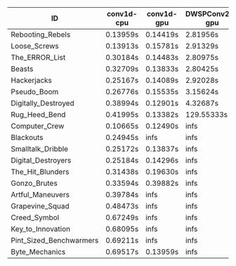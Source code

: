 |ID|conv1d-cpu|conv1d-gpu|DWSPConv2D-gpu|gemm-gpu|avg|
|-|-|-|-|-|-|
|Rebooting_Rebels|0.13959s|0.14419s|2.81956s|1.66478s|1.19203s|
|Loose_Screws|0.13913s|0.15781s|2.91329s|1.73581s|1.23651s|
|The_ERROR_List|0.30184s|0.14483s|2.80975s|1.86624s|1.28066s|
|Beasts|0.32709s|0.13833s|2.80425s|1.87046s|1.28504s|
|Hackerjacks|0.25167s|0.14089s|2.92028s|1.89453s|1.30184s|
|Pseudo_Boom|0.26776s|0.15535s|3.15624s|1.88950s|1.36721s|
|Digitally_Destroyed|0.38994s|0.12901s|4.32687s|2.38175s|1.80689s|
|Rug_Heed_Bend|0.41995s|0.13382s|129.55333s|4.35548s|33.61564s|
|Computer_Crew|0.10665s|0.12490s|infs|4.37833s|infs|
|Blackouts|0.24945s|infs|infs|1.70371s|infs|
|Smalltalk_Dribble|0.25172s|0.13837s|infs|1.86028s|infs|
|Digital_Destroyers|0.25184s|0.14296s|infs|1.85199s|infs|
|The_Hit_Blunders|0.31438s|0.19630s|infs|1.86678s|infs|
|Gonzo_Brutes|0.33594s|0.39882s|infs|4.36985s|infs|
|Artful_Maneuvers|0.39784s|infs|infs|4.37632s|infs|
|Grapevine_Squad|0.48473s|infs|infs|4.39463s|infs|
|Creed_Symbol|0.67249s|infs|infs|4.40534s|infs|
|Key_to_Innovation|0.68095s|infs|infs|4.39973s|infs|
|Pint_Sized_Benchwarmers|0.69211s|infs|infs|4.40064s|infs|
|Byte_Mechanics|0.69517s|0.13959s|infs|4.39387s|infs|
